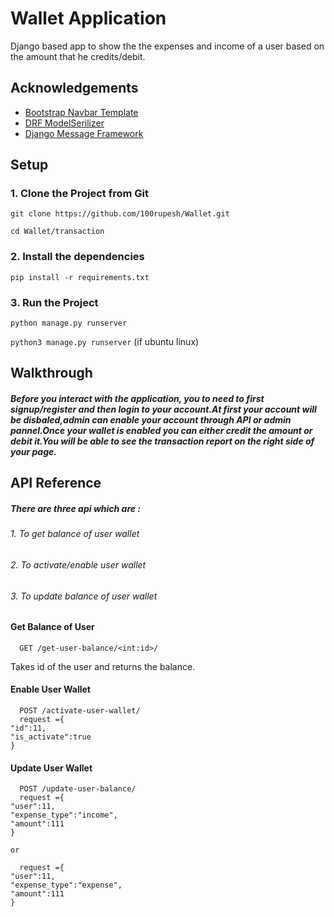
# Wallet Application

Django based app to show the the expenses and income of a user based on the amount that he credits/debit.


## Acknowledgements

 - [Bootstrap Navbar Template](https://getbootstrap.com/docs/5.1/components/navs-tabs/)
 - [DRF ModelSerilizer](https://www.django-rest-framework.org/api-guide/serializers/#modelserializer)
 - [Django Message Framework](https://docs.djangoproject.com/en/4.0/ref/contrib/messages/)


## Setup
### 1. Clone the Project from Git
```git clone https://github.com/100rupesh/Wallet.git```

```cd Wallet/transaction```

### 2. Install the dependencies
```pip install -r requirements.txt```

### 3. Run the Project
```python manage.py runserver```

```python3 manage.py runserver``` (if ubuntu linux)
## Walkthrough
##### Before you interact with the application, you to need to first signup/register and then login to your account.At first your account will be disbaled,admin can enable your account through API or admin pannel.Once your wallet is enabled you can either credit the amount or debit it.You will be able to see the transaction report on the right side of your page.
## API Reference
##### There are three api which are : 
###### 1. To get balance of user wallet
###### 2. To activate/enable user wallet
###### 3. To update balance of user wallet

#### Get Balance of User

```http
  GET /get-user-balance/<int:id>/
```



Takes id of the user and returns the balance.

#### Enable User Wallet

```http
  POST /activate-user-wallet/
  request ={
"id":11,
"is_activate":true
}
```

#### Update User Wallet

```http
  POST /update-user-balance/
  request ={
"user":11,
"expense_type":"income",
"amount":111
}

or 

  request ={
"user":11,
"expense_type":"expense",
"amount":111
}
```

